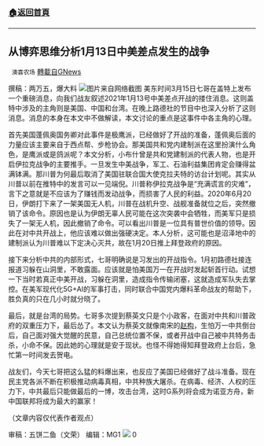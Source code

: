 ###  [:house:返回首頁](https://github.com/ourhimalayas/txt)
---

## 从博弈思维分析1月13日中美差点发生的战争
` 澳喜农场` [轉載自GNews](https://gnews.org/zh-hans/982876/)

撰稿：两万五，爆大料
![]()![](https://gnews.org/wp-content/uploads/2021/03/屏幕截图-2021-03-17-163233-2.png)图片来自网络截图
美东时间3月15日七哥在盖特上发布一个重磅消息，向我们战友叙述2021年1月13号中美差点开战的搂住消息。这则盖特中涉及的主角则是美国、中国和台湾。在晚上路德社的节目中也深入分析了这则消息。消息的本身在本文中不做解读，本文讨论的重点是这事件中各主角的心理。

首先美国蓬佩奥国务卿对此事件是极鹰派，已经做好了开战的准备，蓬佩奥后面的力量应该主要来自于西点帮、步枪协会。那美国共和党内建制派在这里扮演什么角色，是鹰派或是鸽派呢？本文分析，小布什曾是共和党建制派的代表人物，也是开启伊拉克战争的主要推手。一旦发生中美战争，军工、石油利益集团肯定会赚得盆满钵满。那川普为何最后取消了美国驻联合国大使克拉夫特的访台计划呢。其实从川普以前在推特中的发言可以一见端倪。川普称伊拉克战争是“充满谎言的灾难”，言下之意就是不应该为了赚钱而发动战争，而损害了人民的利益。2020年6月20日，伊朗打下来了一架美国无人机，川普在战机升空、战舰准备就位之后，突然撤销了该命令。原因也是认为伊朗无辜人民可能在这次突袭中会牺牲，而美军只是损失了一架无人机，因此撤销了命令。可以看出川普是一位具有普世价值的领导。因此在对中共开战上，他应该难以做出强硬决定。本人分析，这可能也是沼泽地中的建制派认为川普难以下定决心灭共，故在1月20日推上拜登政府的原因。

接下来分析中共的内部形式，七哥明确说是习发出的开战指令。1月初路德社接连报道习躲在山洞里，不敢露面。应该就是怕美国万一在开战时发起斩首行动。试想一下当时若真正中美开战，习躲在洞里，造成指令传输闭塞，这就造成军队失去掌控。在美军现代化5G+AI的军事打击，同时联合中国党内爆料革命战友的帮助下，胜负真的只在几小时就分晓了。

最后，就是台湾的局势。七哥多次提到蔡英文只是个小政客，在面对中共和川普政府的双重压力下，最后怂了。本文认为蔡英文就像南宋的[赵构](https://baike.baidu.com/item/%E8%B5%B5%E6%9E%84)，生怕万一中共倒台后，自己面对强大觉醒的民意，自己总统位置不保，或者开战中自己被中共特务击杀，小命不保。因此她的心理就是安于现状。也怪不得她得知拜登政府上台后，急忙第一时间发去贺电。

战友们，今天七哥把这么猛的料爆出来，也反应了美国已经做好了战斗准备。现在民主党各派不断在积极推动病毒真相，中共种族大屠杀。在病毒、经济、人权的压力下，中共最后只能做最后的一博，攻击台湾，这时G系列将会成为诺亚方舟，新中国联邦将成为最大的赢家！

（文章内容仅代表作者观点）

审稿：五饼二鱼（文荣） 编辑：MG1
![]()![](https://gnews.org/wp-content/uploads/2021/03/1-澳喜Logo.jpeg)
0
